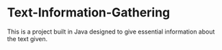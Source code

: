 # Text-Information-Gathering
This is a project built in Java designed to give essential information about the text given.
